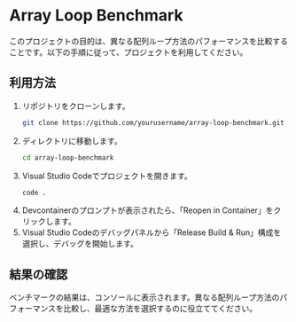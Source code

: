 # Array Loop Benchmark

このプロジェクトの目的は、異なる配列ループ方法のパフォーマンスを比較することです。以下の手順に従って、プロジェクトを利用してください。

## 利用方法

1. リポジトリをクローンします。
    ```sh
    git clone https://github.com/yourusername/array-loop-benchmark.git
    ```
2. ディレクトリに移動します。
    ```sh
    cd array-loop-benchmark
    ```
3. Visual Studio Codeでプロジェクトを開きます。
    ```sh
    code .
    ```
4. Devcontainerのプロンプトが表示されたら、「Reopen in Container」をクリックします。
5. Visual Studio Codeのデバッグパネルから「Release Build & Run」構成を選択し、デバッグを開始します。

## 結果の確認

ベンチマークの結果は、コンソールに表示されます。異なる配列ループ方法のパフォーマンスを比較し、最適な方法を選択するのに役立ててください。
